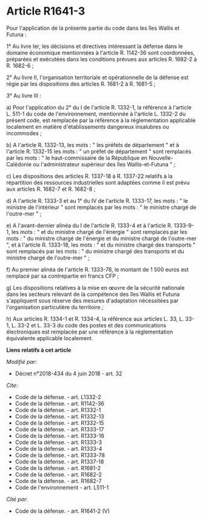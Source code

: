 # Article R1641-3

Pour l'application de la présente partie du code dans les îles Wallis et Futuna :

1° Au livre Ier, les décisions et directives intéressant la défense dans le domaine économique mentionnées à l'article R.
1142-36 sont coordonnées, préparées et exécutées dans les conditions prévues aux articles R. 1682-2 à R. 1682-6 ;

2° Au livre II, l'organisation territoriale et opérationnelle de la défense est régie par les dispositions des articles R.
1681-2 à R. 1681-5 ;

3° Au livre III :

a) Pour l'application du 2° du I de l'article R. 1332-1, la référence à l'article L. 511-1 du code de l'environnement,
mentionnée à l'article L. 1332-2 du présent code, est remplacée par la référence à la réglementation applicable localement en
matière d'établissements dangereux insalubres ou incommodes ;

b) A l'article R. 1332-13, les mots : " les préfets de département " et à l'article R. 1332-15 les mots : " un préfet de
département " sont remplacés par les mots : " le haut-commissaire de la République en Nouvelle-Calédonie ou l'administrateur
supérieur des îles Wallis-et-Futuna " ;

c) Les dispositions des articles R. 1337-18 à R. 1337-22 relatifs à la répartition des ressources industrielles sont adaptées
comme il est prévu aux articles R. 1682-7 et R. 1682-8 ;

d) A l'article R. 1333-3 et au 1° du IV de l'article R. 1333-17, les mots : " le ministre de l'intérieur " sont remplacés par
les mots : " le ministre chargé de l'outre-mer " ;

e) A l'avant-dernier alinéa du I de l'article R. 1333-4 et à l'article R. 1333-9-1, les mots : " et du ministre chargé de
l'énergie " sont remplacés par les mots : " du ministre chargé de l'énergie et du ministre chargé de l'outre-mer ", et à
l'article R. 1333-18, les mots : " et du ministre chargé des transports " sont remplacés par les mots : " du ministre chargé
des transports et du ministre chargé de l'outre-mer " ;

f) Au premier alinéa de l'article R. 1333-78, le montant de 1 500 euros est remplacé par sa contrepartie en francs CFP ;

g) Les dispositions relatives à la mise en œuvre de la sécurité nationale dans les secteurs relevant de la compétence des
îles Wallis et Futuna s'appliquent sous réserve des mesures d'adaptation nécessitées par l'organisation particulière du
territoire ;

h) Aux articles R. 1334-1 et R. 1334-4, la référence aux articles L. 33, L. 33-1, L. 33-2 et L. 33-3 du code des postes et
des communications électroniques est remplacée par une référence à la réglementation équivalente applicable localement.

**Liens relatifs à cet article**

_Modifié par_:

  - Décret n°2018-434 du 4 juin 2018 - art. 32

_Cite_:

  - Code de la défense. - art. L1332-2
  - Code de la défense. - art. R1142-36
  - Code de la défense. - art. R1332-1
  - Code de la défense. - art. R1332-13
  - Code de la défense. - art. R1332-15
  - Code de la défense. - art. R1333-17
  - Code de la défense. - art. R1333-18
  - Code de la défense. - art. R1333-3
  - Code de la défense. - art. R1333-4
  - Code de la défense. - art. R1333-78
  - Code de la défense. - art. R1337-18
  - Code de la défense. - art. R1681-2
  - Code de la défense. - art. R1682-2
  - Code de la défense. - art. R1682-7
  - Code de l'environnement - art. L511-1

_Cité par_:

  - Code de la défense. - art. R1641-2 (V)
